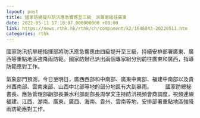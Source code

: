 ```yaml
---
layout: post
title: 國家防總提升防汛應急響應至三級　派專家組往廣東
date: 2022-05-11 17:10:07.000000000 +08:00
link: https://news.rthk.hk/rthk/ch/component/k2/1648043-20220511.htm
categories: rthk
---
```


國家防汛抗旱總指揮部將防汛應急響應由四級提升至三級，持續安排部署廣東、廣西等重點地區強降雨防範。國家防辦已派出兩個專家組分別前往廣東和廣西，指導防範應對工作。

氣象部門預測，今日至明日，廣西西部和中南部、廣東中南部、福建中南部以及貴州西南部、雲南東部、山西中北部等地的部分地區有大到暴雨。 
  　　
國家防總秘書長、應急管理部副部長兼水利部副部長周學文主持防汛視頻會商調度，視頻連線福建、江西、湖南、廣東、廣西、海南、貴州、雲南等地，安排部署重點地區強降雨防範應對工作。 
  　
